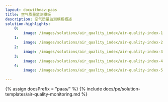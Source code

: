 ```yaml
---
layout: docwithnav-paas
title: 空气质量监测模板
description: 空气质量监测模板概述
solution-highlights:
    0:
        image: /images/solutions/air_quality_index/air-quality-index-1.png
    1:
        image: /images/solutions/air_quality_index/air-quality-index-2.png
    2:
        image: /images/solutions/air_quality_index/air-quality-index-3.png
    3:
        image: /images/solutions/air_quality_index/air-quality-index-4.png
    4:
        image: /images/solutions/air_quality_index/air-quality-index-5.png

---
```


{% assign docsPrefix = "paas/" %}
{% include docs/pe/solution-templates/air-quality-monitoring.md %}